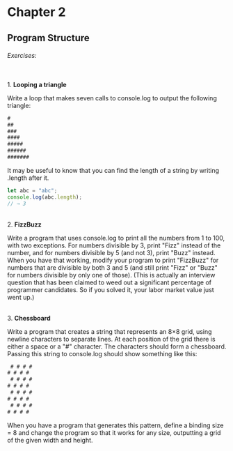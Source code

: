 # Chapter 2 
## Program Structure

###### Exercises:
<br>
1. <b>Looping a triangle</b>

Write a loop that makes seven calls to console.log to output the following triangle:
```javascript
#
##
###
####
#####
######
#######
```
It may be useful to know that you can find the length of a string by writing .length after it.
```javascript
let abc = "abc";
console.log(abc.length);
// → 3
```

<br>
2. <b>FizzBuzz</b>

Write a program that uses console.log to print all the numbers from 1 to 100, with two exceptions. For numbers divisible by 3, print "Fizz" instead of the number, and for numbers divisible by 5 (and not 3), print "Buzz" instead.
When you have that working, modify your program to print "FizzBuzz" for numbers that are divisible by both 3 and 5 (and still print "Fizz" or "Buzz" for numbers divisible by only one of those).
(This is actually an interview question that has been claimed to weed out a significant percentage of programmer candidates. So if you solved it, your labor market value just went up.)

<br>
3. <b>Chessboard</b>

Write a program that creates a string that represents an 8×8 grid, using newline characters to separate lines. At each position of the grid there is either a space or a "#" character. The characters should form a chessboard.
Passing this string to console.log should show something like this:
```javascript
 # # # #
# # # # 
 # # # #
# # # # 
 # # # #
# # # # 
 # # # #
# # # #
```
When you have a program that generates this pattern, define a binding size = 8 and change the program so that it works for any size, outputting a grid of the given width and height.

<br>